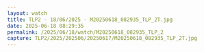 ```yaml
---
layout: watch
title: TLP2 - 18/06/2025 - M20250618_082935_TLP_2T.jpg
date: 2025-06-18 08:29:35
permalink: /2025/06/18/watch/M20250618_082935_TLP_2
capture: TLP2/2025/202506/20250617/M20250618_082935_TLP_2T.jpg
---
```

